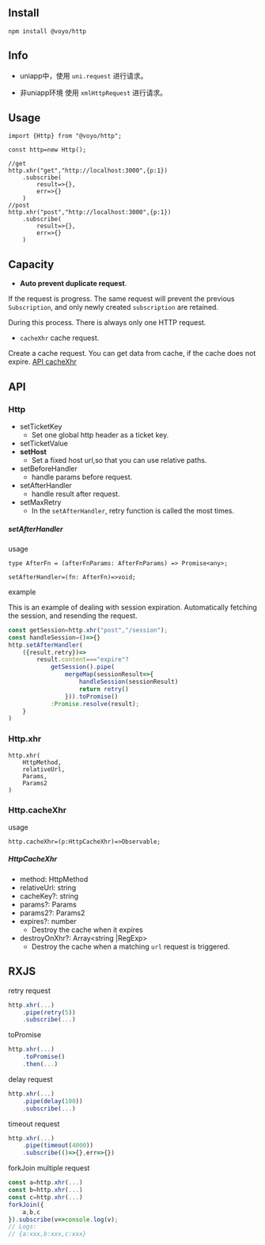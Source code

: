Install
---
```
npm install @voyo/http
```
Info
---
- uniapp中，使用 `uni.request` 进行请求。

- 非uniapp环境 使用 `xmlHttpRequest` 进行请求。

Usage
---

```
import {Http} from "@voyo/http";

const http=new Http();

//get
http.xhr("get","http://localhost:3000",{p:1})
    .subscribe(
        result=>{},
        err=>{}
    )
//post
http.xhr("post","http://localhost:3000",{p:1})
    .subscribe(
        result=>{},
        err=>{}
    )
```

Capacity
---

- **Auto prevent duplicate request**. 

If the request is progress.
The same request will prevent the previous `Subscription`, 
and only newly created `subscription` are retained.

During this process.
There is always only one HTTP request.
   
- `cacheXhr` cache request.

Create a cache request. You can get data from cache, if the cache does not expire.
[API cacheXhr](#cacheXhr)

API
---
### Http
- setTicketKey
    - Set one global http header as a ticket key.
- setTicketValue
- **setHost**  
    - Set a fixed host url,so that you can use relative paths.
- setBeforeHandler
    - handle params before request.
- setAfterHandler
    - handle result after request.
- setMaxRetry
    - In the `setAfterHandler`, retry function is called the most times.

##### setAfterHandler 
usage
```
type AfterFn = (afterFnParams: AfterFnParams) => Promise<any>;

setAfterHandler=(fn: AfterFn)=>void;
```
example

This is an example of dealing with session expiration.
Automatically fetching the session, and resending the request.

```js
const getSession=http.xhr("post","/session");
const handleSession=()=>{}
http.setAfterHandler(
    ({result,retry})=>
        result.content==="expire"?
            getSession().pipe(
                mergeMap(sessionResult=>{
                    handleSession(sessionResult)
                    return retry()
                })).toPromise()
            :Promise.resolve(result);
    }
)

```

### Http.xhr
```
http.xhr(
    HttpMethod,
    relativeUrl,
    Params,
    Params2
)

```

### <span id="cacheXhr">Http.cacheXhr</span>
usage
```
http.cacheXhr=(p:HttpCacheXhr)=>Observable;
```
##### HttpCacheXhr
- method: HttpMethod
- relativeUrl: string
- cacheKey?: string
- params?: Params
- params2?: Params2
- expires?: number
    - Destroy the cache when it expires
- destroyOnXhr?: Array<string |RegExp>
    - Destroy the cache when a matching `url` request is triggered.
    
RXJS
---
retry request
```js
http.xhr(...)
    .pipe(retry(5))
    .subscribe(...)
```
toPromise
```js
http.xhr(...)
    .toPromise()
    .then(...)
```
delay request 
```js
http.xhr(...)
    .pipe(delay(100))
    .subscribe(...)
```
timeout request
```js
http.xhr(...)
    .pipe(timeout(4000))
    .subscribe(()=>{},err=>{})
```
forkJoin multiple request
```js
const a=http.xhr(...)
const b=http.xhr(...)
const c=http.xhr(...)
forkJoin({
    a,b,c
}).subscribe(v=>console.log(v);
// Logs:
// {a:xxx,b:xxx,c:xxx}
```
